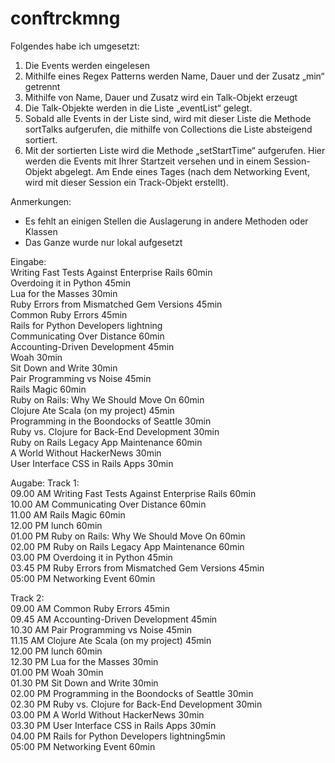 # conftrckmng

Folgendes habe ich umgesetzt:
1.	Die Events werden eingelesen 
2.	Mithilfe eines Regex Patterns werden Name, Dauer und der Zusatz „min“ getrennt
3.	Mithilfe von Name, Dauer und Zusatz wird ein Talk-Objekt erzeugt
4.	Die Talk-Objekte werden in die Liste „eventList“ gelegt.
5.	Sobald alle Events in der Liste sind, wird mit dieser Liste die Methode sortTalks aufgerufen, die mithilfe von Collections die Liste absteigend sortiert.
6.	Mit der sortierten Liste wird die Methode „setStartTime“ aufgerufen. Hier werden die Events mit Ihrer Startzeit versehen und in einem Session-Objekt abgelegt. Am Ende eines Tages (nach dem Networking Event, wird mit dieser Session ein Track-Objekt erstellt).

Anmerkungen:
-	Es fehlt an einigen Stellen die Auslagerung in andere Methoden oder Klassen 
-	Das Ganze wurde nur lokal aufgesetzt 


Eingabe:  
Writing Fast Tests Against Enterprise Rails 60min  
Overdoing it in Python 45min  
Lua for the Masses 30min  
Ruby Errors from Mismatched Gem Versions 45min  
Common Ruby Errors 45min  
Rails for Python Developers lightning  
Communicating Over Distance 60min  
Accounting-Driven Development 45min  
Woah 30min  
Sit Down and Write 30min  
Pair Programming vs Noise 45min  
Rails Magic 60min  
Ruby on Rails: Why We Should Move On 60min  
Clojure Ate Scala (on my project) 45min  
Programming in the Boondocks of Seattle 30min  
Ruby vs. Clojure for Back-End Development 30min  
Ruby on Rails Legacy App Maintenance 60min  
A World Without HackerNews 30min  
User Interface CSS in Rails Apps 30min  
  
Augabe: 
Track 1:  
09.00 AM Writing Fast Tests Against Enterprise Rails 60min  
10.00 AM Communicating Over Distance 60min  
11.00 AM Rails Magic 60min  
12.00 PM lunch 60min  
01.00 PM Ruby on Rails: Why We Should Move On 60min  
02.00 PM Ruby on Rails Legacy App Maintenance 60min  
03.00 PM Overdoing it in Python 45min  
03.45 PM Ruby Errors from Mismatched Gem Versions 45min  
05:00 PM Networking Event 60min  
  
Track 2:  
09.00 AM Common Ruby Errors 45min  
09.45 AM Accounting-Driven Development 45min  
10.30 AM Pair Programming vs Noise 45min  
11.15 AM Clojure Ate Scala (on my project) 45min  
12.00 PM lunch 60min  
12.30 PM Lua for the Masses 30min  
01.00 PM Woah 30min  
01.30 PM Sit Down and Write 30min  
02.00 PM Programming in the Boondocks of Seattle 30min  
02.30 PM Ruby vs. Clojure for Back-End Development 30min  
03.00 PM A World Without HackerNews 30min  
03.30 PM User Interface CSS in Rails Apps 30min  
04.00 PM Rails for Python Developers lightning5min  
05:00 PM Networking Event 60min  

